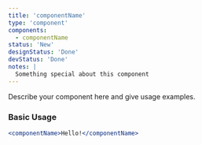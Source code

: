 ```yaml
---
title: 'componentName'
type: 'component'
components:
  - componentName
status: 'New'
designStatus: 'Done'
devStatus: 'Done'
notes: |
  Something special about this component
---
```


Describe your component here and give usage examples.

### Basic Usage

```jsx live
<componentName>Hello!</componentName>
```
